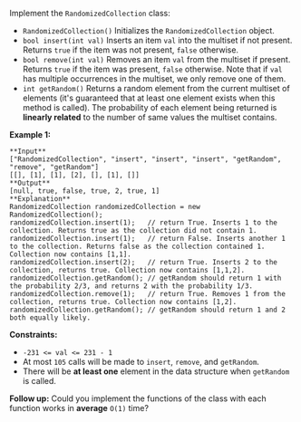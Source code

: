 Implement the `RandomizedCollection` class:

  * `RandomizedCollection()` Initializes the `RandomizedCollection` object.
  * `bool insert(int val)` Inserts an item `val` into the multiset if not present. Returns `true` if the item was not present, `false` otherwise.
  * `bool remove(int val)` Removes an item `val` from the multiset if present. Returns `true` if the item was present, `false` otherwise. Note that if `val` has multiple occurrences in the multiset, we only remove one of them.
  * `int getRandom()` Returns a random element from the current multiset of elements (it's guaranteed that at least one element exists when this method is called). The probability of each element being returned is **linearly related** to the number of same values the multiset contains.



**Example 1:**

    
    
    **Input**
    ["RandomizedCollection", "insert", "insert", "insert", "getRandom", "remove", "getRandom"]
    [[], [1], [1], [2], [], [1], []]
    **Output**
    [null, true, false, true, 2, true, 1]
    **Explanation**
    RandomizedCollection randomizedCollection = new RandomizedCollection();
    randomizedCollection.insert(1);   // return True. Inserts 1 to the collection. Returns true as the collection did not contain 1.
    randomizedCollection.insert(1);   // return False. Inserts another 1 to the collection. Returns false as the collection contained 1. Collection now contains [1,1].
    randomizedCollection.insert(2);   // return True. Inserts 2 to the collection, returns true. Collection now contains [1,1,2].
    randomizedCollection.getRandom(); // getRandom should return 1 with the probability 2/3, and returns 2 with the probability 1/3.
    randomizedCollection.remove(1);   // return True. Removes 1 from the collection, returns true. Collection now contains [1,2].
    randomizedCollection.getRandom(); // getRandom should return 1 and 2 both equally likely.
    



**Constraints:**

  * `-231 <= val <= 231 - 1`
  * At most `105` calls will be made to `insert`, `remove`, and `getRandom`.
  * There will be **at least one** element in the data structure when `getRandom` is called.



**Follow up:** Could you implement the functions of the class with each
function works in **average** `O(1)` time?

